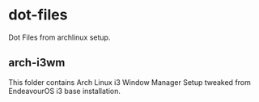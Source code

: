 # dot-files
Dot Files from archlinux setup.

## arch-i3wm
This folder contains Arch Linux i3 Window Manager Setup tweaked from EndeavourOS i3 base installation.
